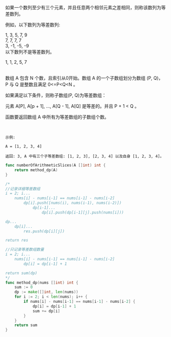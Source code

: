 如果一个数列至少有三个元素，并且任意两个相邻元素之差相同，则称该数列为等差数列。    

例如，以下数列为等差数列:   

1, 3, 5, 7, 9   
7, 7, 7, 7    
3, -1, -5, -9   
以下数列不是等差数列。   

1, 1, 2, 5, 7   
 

数组 A 包含 N 个数，且索引从0开始。数组 A 的一个子数组划分为数组 (P, Q)，P 与 Q 是整数且满足 0<=P<Q<N 。    

如果满足以下条件，则称子数组(P, Q)为等差数组：    

元素 A[P], A[p + 1], ..., A[Q - 1], A[Q] 是等差的。并且 P + 1 < Q 。    

函数要返回数组 A 中所有为等差数组的子数组个数。   

 
```
示例:

A = [1, 2, 3, 4]

返回: 3, A 中有三个子等差数组: [1, 2, 3], [2, 3, 4] 以及自身 [1, 2, 3, 4]。
```
```go
func numberOfArithmeticSlices(A []int) int {
    return method_dp(A)
}

/*
//记录详细等差数组
i = 2; i...
	nums[i] - nums[i-1] == nums[i-1] - nums[i-2]
		dp[i].push([nums(i), nums(i-1), nums(i-2)])
			dp[i-1]...
				dp[i].push(dp[i-1][j].push(nums[i]))

dp...
	dp[i]...
		res.push(dp[i][j])

return res

//只记录等差数组数量
i = 2; i...
	nums[i] - nums[i-1] == nums[i-1] - nums[i-2]
		dp[i] = dp[i-1] + 1

return sum(dp)
*/
func method_dp(nums []int) int {
    sum := 0
    dp := make([]int, len(nums))
    for i := 2; i < len(nums); i++ {
        if nums[i] - nums[i-1] == nums[i-1] - nums[i-2] {
            dp[i] = dp[i-1] + 1
            sum += dp[i]
        }
    }
    return sum
}
```
